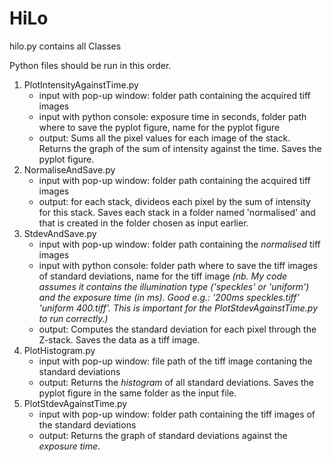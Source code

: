 # HiLo

hilo.py contains all Classes  

Python files should be run in this order.  
1. PlotIntensityAgainstTime.py  
   - input with pop-up window: folder path containing the acquired tiff images  
   - input with python console: exposure time in seconds, folder path where to save the pyplot figure, name for the pyplot figure  
   - output: Sums all the pixel values for each image of the stack. Returns the graph of the sum of intensity against the time. Saves the pyplot figure.  
2. NormaliseAndSave.py  
   - input with pop-up window: folder path containing the acquired tiff images  
   - output: for each stack, divideos each pixel by the sum of intensity for this stack. Saves each stack in a folder named 'normalised' and that is created in the folder chosen as input earlier.  
3. StdevAndSave.py  
   - input with pop-up window: folder path containing the *normalised* tiff images  
   - input with python console: folder path where to save the tiff images of standard deviations, name for the tiff image *(nb. My code assumes it contains the illumination type ('speckles' or 'uniform') and the exposure time (in ms). Good e.g.: '200ms speckles.tiff' 'uniform 400.tiff'. This is important for the PlotStdevAgainstTime.py to run correctly.)*  
   - output: Computes the standard deviation for each pixel through the Z-stack. Saves the data as a tiff image.  
4. PlotHistogram.py  
   - input with pop-up window: file path of the tiff image contaning the standard deviations  
   - output: Returns the *histogram* of all standard deviations. Saves the pyplot figure in the same folder as the input file.  
5. PlotStdevAgainstTime.py  
   - input with pop-up window: folder path containing the tiff images of the standard deviations  
   - output: Returns the graph of standard deviations against the *exposure time*.  
